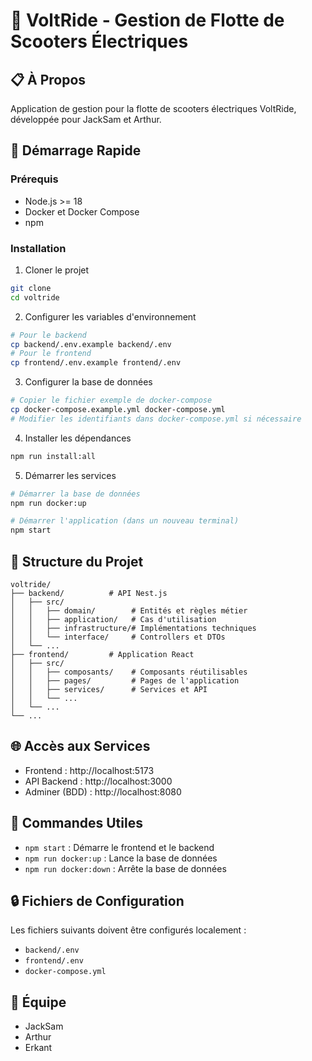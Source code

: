 # 🛵 VoltRide - Gestion de Flotte de Scooters Électriques

## 📋 À Propos
Application de gestion pour la flotte de scooters électriques VoltRide, développée pour JackSam et Arthur.

## 🚀 Démarrage Rapide

### Prérequis
- Node.js >= 18
- Docker et Docker Compose
- npm

### Installation

1. Cloner le projet
```bash
git clone 
cd voltride
```

2. Configurer les variables d'environnement
```bash
# Pour le backend
cp backend/.env.example backend/.env
# Pour le frontend
cp frontend/.env.example frontend/.env
```

3. Configurer la base de données
```bash
# Copier le fichier exemple de docker-compose
cp docker-compose.example.yml docker-compose.yml
# Modifier les identifiants dans docker-compose.yml si nécessaire
```

4. Installer les dépendances
```bash
npm run install:all
```

5. Démarrer les services
```bash
# Démarrer la base de données
npm run docker:up

# Démarrer l'application (dans un nouveau terminal)
npm start
```

## 🔧 Structure du Projet

```
voltride/
├── backend/          # API Nest.js
│   ├── src/
│   │   ├── domain/        # Entités et règles métier
│   │   ├── application/   # Cas d'utilisation
│   │   ├── infrastructure/# Implémentations techniques
│   │   └── interface/     # Controllers et DTOs
│   └── ...
├── frontend/         # Application React
│   ├── src/
│   │   ├── composants/    # Composants réutilisables
│   │   ├── pages/         # Pages de l'application
│   │   ├── services/      # Services et API
│   │   └── ...
│   └── ...
└── ...
```

## 🌐 Accès aux Services
- Frontend : http://localhost:5173
- API Backend : http://localhost:3000
- Adminer (BDD) : http://localhost:8080

## 📝 Commandes Utiles
- `npm start` : Démarre le frontend et le backend
- `npm run docker:up` : Lance la base de données
- `npm run docker:down` : Arrête la base de données

## 🔒 Fichiers de Configuration
Les fichiers suivants doivent être configurés localement :
- `backend/.env`
- `frontend/.env`
- `docker-compose.yml`

## 👥 Équipe
- JackSam
- Arthur 
- Erkant